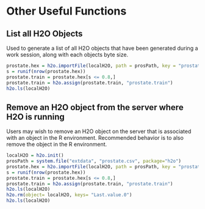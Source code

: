 # Other Useful Functions

## List all H2O Objects

Used to generate a list of all H2O objects that have been generated
during a work session, along with each objects byte size.

```r
prostate.hex = h2o.importFile(localH2O, path = prosPath, key = "prostate.hex")
s = runif(nrow(prostate.hex))
prostate.train = prostate.hex[s <= 0.8,]
prostate.train = h2o.assign(prostate.train, "prostate.train")
h2o.ls(localH2O)
```

## Remove an H2O object from the server where H2O is running

Users may wish to remove an H2O object on the server that is
associated with an object in the R environment. Recommended behavior
is to also remove the object in the R environment.

```r
localH2O = h2o.init()
prosPath = system.file("extdata", "prostate.csv", package="h2o")
prostate.hex = h2o.importFile(localH2O, path = prosPath, key = "prostate.hex")
s = runif(nrow(prostate.hex))
prostate.train = prostate.hex[s <= 0.8,]
prostate.train = h2o.assign(prostate.train, "prostate.train")
h2o.ls(localH2O)
h2o.rm(object= localH2O, keys= "Last.value.0")
h2o.ls(localH2O)
```




